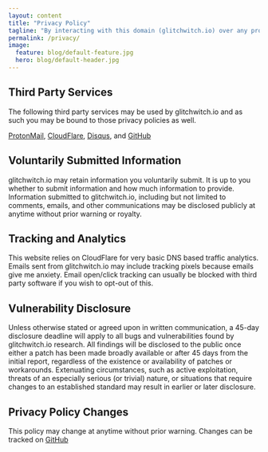 ```yaml
---
layout: content
title: "Privacy Policy"
tagline: "By interacting with this domain (glitchwitch.io) over any protocol or service you are agreeing to the following Privacy Policy."
permalink: /privacy/
image:
  feature: blog/default-feature.jpg
  hero: blog/default-header.jpg
---
```

## Third Party Services

The following third party services may be used by glitchwitch.io and as such you may be bound to those privacy policies as well.

[ProtonMail](https://protonmail.com/privacy-policy), [CloudFlare](https://www.cloudflare.com/security-policy/), [Disqus](https://help.disqus.com/customer/portal/articles/466259-privacy-policy), and [GitHub](https://help.github.com/articles/github-privacy-statement/)

## Voluntarily Submitted Information

glitchwitch.io may retain information you voluntarily submit. It is up to you whether to submit information and how much information to provide. Information submitted to glitchwitch.io, including but not limited to comments, emails, and other communications may be disclosed publicly at anytime without prior warning or royalty.

## Tracking and Analytics

This website relies on CloudFlare for very basic DNS based traffic analytics. Emails sent from glitchwitch.io may include tracking pixels because emails give me anxiety. Email open/click tracking can usually be blocked with third party software if you wish to opt-out of this.

## Vulnerability Disclosure

Unless otherwise stated or agreed upon in written communication, a 45-day disclosure deadline will apply to all bugs and vulnerabilities found by glitchwitch.io research. All findings will be disclosed to the public once either a patch has been made broadly available or after 45 days from the initial report, regardless of the existence or availability of patches or workarounds. Extenuating circumstances, such as active exploitation, threats of an especially serious (or trivial) nature, or situations that require changes to an established standard may result in earlier or later disclosure.

## Privacy Policy Changes

This policy may change at anytime without prior warning. Changes can be tracked on [GitHub](https://github.com/GlitchWitchIO/glitchwitch.io/commits/master/pages/privacy.md)
